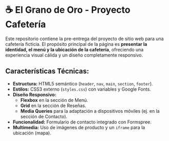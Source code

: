 # ☕ El Grano de Oro - Proyecto Cafetería

Este repositorio contiene la pre-entrega del proyecto de sitio web para una cafetería ficticia. El propósito principal de la página es **presentar la identidad, el menú y la ubicación de la cafetería**, ofreciendo una experiencia visual cálida y un diseño completamente responsivo.

## Características Técnicas:

* **Estructura:** HTML5 semántico (`header`, `nav`, `main`, `section`, `footer`).
* **Estilos:** CSS3 externo (`styles.css`) con variables y Google Fonts.
* **Diseño Responsivo:**
    * **Flexbox** en la sección de Menú.
    * **Grid** en la sección de Reseñas.
    * **Media Queries** para la adaptación a dispositivos móviles (ej. en la sección de Contacto).
* **Funcionalidad:** Formulario de contacto integrado con Formspree.
* **Multimedia:** Uso de imágenes de producto y un `iframe` para la ubicación (mapa).